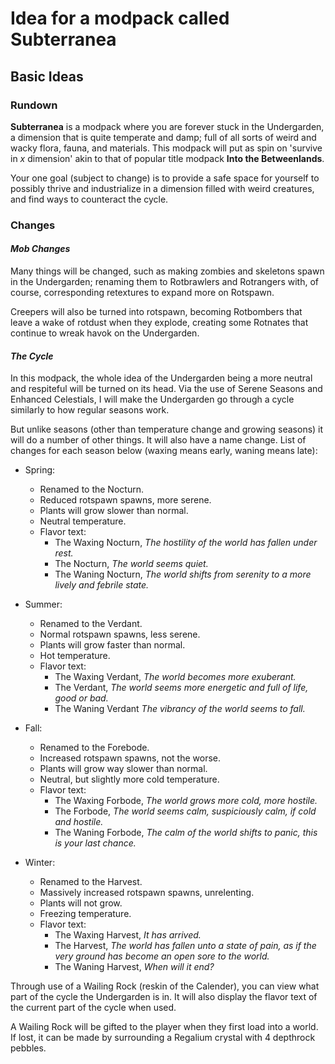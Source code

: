 # Idea for a modpack called Subterranea
## Basic Ideas
### Rundown
**Subterranea** is a modpack where you are forever stuck in the Undergarden, a dimension that is quite temperate and damp; full of all sorts of weird and wacky flora, fauna, and materials. This modpack will put as spin on 'survive in *x* dimension' akin to that of popular title modpack **Into the Betweenlands**.

Your one goal (subject to change) is to provide a safe space for yourself to possibly thrive and industrialize in a dimension filled with weird creatures, and find ways to counteract the cycle.

### Changes
#### *Mob Changes*
Many things will be changed, such as making zombies and skeletons spawn in the Undergarden; renaming them to Rotbrawlers and Rotrangers with, of course, corresponding retextures to expand more on Rotspawn.

Creepers will also be turned into rotspawn, becoming Rotbombers that leave a wake of rotdust when they explode, creating some Rotnates that continue to wreak havok on the Undergarden.

#### *The Cycle*
In this modpack, the whole idea of the Undergarden being a more neutral and respiteful will be turned on its head. Via the use of Serene Seasons and Enhanced Celestials, I will make the Undergarden go through a cycle similarly to how regular seasons work. 

But unlike seasons (other than temperature change and growing seasons) it will do a number of other things. It will also have a name change. List of changes for each season below (waxing means early, waning means late):
- Spring:
    - Renamed to the Nocturn.
    - Reduced rotspawn spawns, more serene.
    - Plants will grow slower than normal.
    - Neutral temperature.
    - Flavor text:
        - The Waxing Nocturn, *The hostility of the world has fallen under rest.*
        - The Nocturn, *The world seems quiet.*
        - The Waning Nocturn, *The world shifts from serenity to a more lively and febrile state.*

- Summer:
    - Renamed to the Verdant.
    - Normal rotspawn spawns, less serene.
    - Plants will grow faster than normal.
    - Hot temperature.
    - Flavor text:
        - The Waxing Verdant, *The world becomes more exuberant.*
        - The Verdant, *The world seems more energetic and full of life, good or bad.*
        - The Waning Verdant *The vibrancy of the world seems to fall.*

- Fall:
    - Renamed to the Forebode.
    - Increased rotspawn spawns, not the worse.
    - Plants will grow way slower than normal.
    - Neutral, but slightly more cold temperature.
    - Flavor text:
        - The Waxing Forbode, *The world grows more cold, more hostile.*
        - The Forbode, *The world seems calm, suspiciously calm, if cold and hostile.*
        - The Waning Forbode, *The calm of the world shifts to panic, this is your last chance.*

- Winter:
    - Renamed to the Harvest.
    - Massively increased rotspawn spawns, unrelenting.
    - Plants will not grow.
    - Freezing temperature.
    - Flavor text:
        - The Waxing Harvest, *It has arrived.*
        - The Harvest, *The world has fallen unto a state of pain, as if the very ground has become an open sore to the world.*
        - The Waning Harvest, *When will it end?*

Through use of a Wailing Rock (reskin of the Calender), you can view what part of the cycle the Undergarden is in. It will also display the flavor text of the current part of the cycle when used.

A Wailing Rock will be gifted to the player when they first load into a world. If lost, it can be made by surrounding a Regalium crystal with 4 depthrock pebbles.
